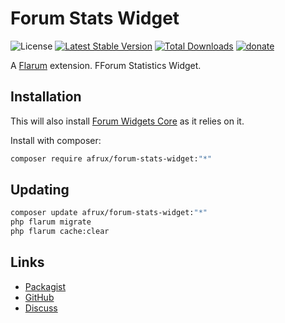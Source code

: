 # Forum Stats Widget

![License](https://img.shields.io/badge/license-MIT-blue.svg?style=flat-square) [![Latest Stable Version](https://img.shields.io/packagist/v/afrux/forum-stats-widget.svg?style=flat-square)](https://packagist.org/packages/afrux/forum-stats-widget) [![Total Downloads](https://img.shields.io/packagist/dt/afrux/forum-stats-widget.svg?style=flat-square)](https://packagist.org/packages/afrux/forum-stats-widget) [![donate](https://img.shields.io/badge/donate-buy%20me%20a%20coffee-%23ffde39?style=flat-square)](https://www.buymeacoffee.com/sycho)

A [Flarum](http://flarum.org) extension. FForum Statistics Widget.

## Installation

This will also install [Forum Widgets Core](https://github.com/afrux/forum-widgets-core) as it relies on it.

Install with composer:

```sh
composer require afrux/forum-stats-widget:"*"
```

## Updating

```sh
composer update afrux/forum-stats-widget:"*"
php flarum migrate
php flarum cache:clear
```

## Links

- [Packagist](https://packagist.org/packages/afrux/forum-stats-widget)
- [GitHub](https://github.com/afrux/forum-stats-widget)
- [Discuss](https://discuss.flarum.org/d/PUT_DISCUSS_SLUG_HERE)
